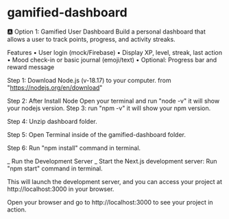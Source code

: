 # gamified-dashboard

🅰️ Option 1: Gamified User Dashboard
Build a personal dashboard that allows a user to track points, progress, and activity
streaks.


Features
• User login (mock/Firebase)
• Display XP, level, streak, last action
• Mood check-in or basic journal (emoji/text)
• Optional: Progress bar and reward message

Step 1: Download Node.js (v-18.17) to your computer. from "https://nodejs.org/en/download"

Step 2: After Install Node Open your terminal and run "node -v" it will show your nodejs version. Step 3: run "npm -v" it will show your npm version.

Step 4: Unzip dashboard folder.

Step 5: Open Terminal inside of the gamified-dashboard folder.

Step 6: Run "npm install" command in terminal.

_ Run the Development Server _ Start the Next.js development server: Run "npm start" command in terminal.

This will launch the development server, and you can access your project at http://localhost:3000 in your browser.

Open your browser and go to http://localhost:3000 to see your project in action.



